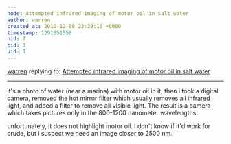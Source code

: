 ```yaml
---
node: Attempted infrared imaging of motor oil in salt water
author: warren
created_at: 2010-12-08 23:39:16 +0000
timestamp: 1291851556
nid: 7
cid: 3
uid: 1
---
```




[warren](../profile/warren) replying to: [Attempted infrared imaging of motor oil in salt water](../notes/warren/12-7-2010/attempted-infrared-imaging-motor-oil-salt-water)

----
it's a photo of water (near a marina) with motor oil in it; then i took a digital camera, removed the hot mirror filter which usually removes all infrared light, and added a filter to remove all visible light. The result is a camera which takes pictures only in the 800-1200 nanometer wavelengths.

unfortunately, it does not highlight motor oil. I don't know if it'd work for crude, but i suspect we need an image closer to 2500 nm.